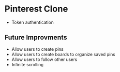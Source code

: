# Pinterest Clone

- Token authentication

## Future Improvments
- Allow users to create pins
- Allow users to create boards to organize saved pins
- Allow users to follow other users
- Infinite scrolling